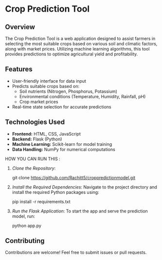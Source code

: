 
# Crop Prediction Tool

## Overview

The Crop Prediction Tool is a web application designed to assist farmers in selecting the most suitable crops based on various soil and climatic factors, along with market prices. Utilizing machine learning algorithms, this tool provides predictions to optimize agricultural yield and profitability.

## Features

- User-friendly interface for data input
- Predicts suitable crops based on:
  - Soil nutrients (Nitrogen, Phosphorus, Potassium)
  - Environmental conditions (Temperature, Humidity, Rainfall, pH)
  - Crop market prices
- Real-time state selection for accurate predictions

## Technologies Used

- **Frontend:** HTML, CSS, JavaScript
- **Backend:** Flask (Python)
- **Machine Learning:** Scikit-learn for model training
- **Data Handling:** NumPy for numerical computations

HOW YOU CAN RUN THIS :

1. *Clone the Repository*:
   
    git clone https://github.com/Rachitt5/croppredictionmodel.git

2. *Install the Required Dependencies*:
   Navigate to the project directory and install the required Python packages using:
   
   pip install -r requirements.txt
   

3. *Run the Flask Application*:
   To start the app and serve the prediction model, run:
   
   python app.py
   
## Contributing

Contributions are welcome! Feel free to submit issues or pull requests.
